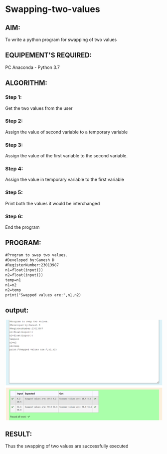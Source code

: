 # Swapping-two-values
## AIM:
To write a python program for swapping of two values
## EQUIPEMENT'S REQUIRED: 
PC
Anaconda - Python 3.7
## ALGORITHM: 
### Step 1:
Get the two values from the user
### Step 2: 
Assign the value of second variable to a temporary variable 
### Step 3: 
Assign the value of the first variable to the second variable.
### Step 4:  
Assign the value in temporary variable to the first variable
### Step 5: 
Print both the values it would be interchanged
### Step 6: 
End the program
## PROGRAM:
```
#Program to swap two values.
#Developed by:Ganesh D
#RegisterNumber:23013987
n1=float(input())
n2=float(input())
temp=n1
n1=n2
n2=temp
print("Swapped values are:",n1,n2)
```
## output:
![Alt text](<swapping output.png>)




## RESULT:
Thus the swapping of two values are successfully executed



